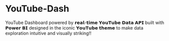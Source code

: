 # YouTube-Dash
YouTube Dashboard powered by 𝗿𝗲𝗮𝗹-𝘁𝗶𝗺𝗲 𝗬𝗼𝘂𝗧𝘂𝗯𝗲 𝗗𝗮𝘁𝗮 𝗔𝗣𝗜 built with 𝗣𝗼𝘄𝗲𝗿 𝗕𝗜 designed in the iconic 𝗬𝗼𝘂𝗧𝘂𝗯𝗲 𝘁𝗵𝗲𝗺𝗲 to make data exploration intuitive and visually striking!!
